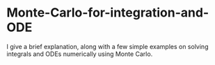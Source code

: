 # Monte-Carlo-for-integration-and-ODE
I give a brief explanation, along with a few simple examples on solving integrals and ODEs numerically using Monte Carlo.
